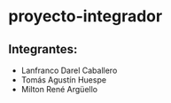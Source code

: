 # proyecto-integrador
## Integrantes: 
- Lanfranco Darel Caballero
- Tomás Agustín Huespe
- Milton René Argüello 
